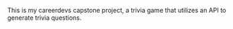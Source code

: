 This is my careerdevs capstone project, a trivia game that utilizes an API to generate trivia questions.